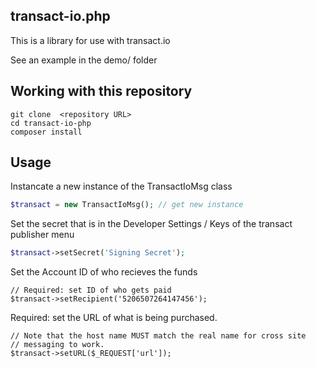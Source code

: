 ## transact-io.php

This is a library for use with  transact.io

See an example in the demo/  folder


## Working with this repository
```
git clone  <repository URL>
cd transact-io-php
composer install
```

## Usage

Instancate a new instance of the TransactIoMsg class

```php
$transact = new TransactIoMsg(); // get new instance
```


Set the secret that is in the Developer Settings / Keys of the transact
publisher menu
```php
$transact->setSecret('Signing Secret');
```


Set the Account ID of who recieves the funds
```
// Required: set ID of who gets paid
$transact->setRecipient('5206507264147456');
````


Required: set the URL of what is being purchased.   
```
// Note that the host name MUST match the real name for cross site 
// messaging to work. 
$transact->setURL($_REQUEST['url']);
```



